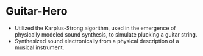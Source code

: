 # Guitar-Hero

- Utilized the Karplus-Strong algorithm, used in the emergence of physically modeled sound synthesis, to simulate plucking a guitar string.
- Synthesized sound electronically from a physical description of a musical instrument.
